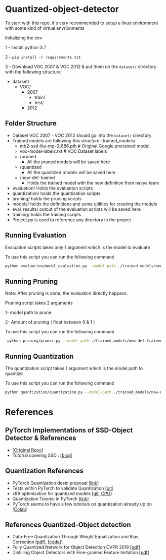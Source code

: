 # Quantized-object-detector
To start with this repo, it's very recommended to setup a linux environment with some kind of virtual envrionments 

Initializing the env

1 - Install python 3.7
 
2 - `pip install -r requirements.txt`

3 - Download VOC 2007 & VOC 2012 & put them on the `dataset/` directory with the following structure

- dataset/  
    - VOC/
        -  2007
            -  train/
            -  test/  
        - 2012
    
    
        

## Folder Structure 
- Dataset VOC 2007 - VOC 2012 should go into the `dataset/` directory 
- Trained models are following this structure 
-trained_models/ 
    - mb2-ssd-lite-mp-0_686.pth   # Original Google pretrained model
    - voc-model-labels.txt # VOC Dataset labels
    - /pruned
        - All the pruned models will be saved here
    - /quantized
        - All the quantized models will be saved here
    - /new-def-trained
        - Holds the trained model with the new definition from navya team
- evaluation/ Holds the evaluation scripts
- quantization/ holds the quantization scripts 
- pruning/ holds the pruning scripts 
- models/ holds the definitions and some utilities for creating the models
- eval_results/ outout of the evaluation scripts will be saved here
- training/ holds the training scripts 
- Project.py is used to reference any directory in the project


## Running Evaluation
Evaluation scripts takes only 1 argument which is the model to evaluate

To use this script you can run the following command
```bash
python evaluation/model_evaluation.py --model-path ./trained_models/new-def-trained/mb2-ssd-lite-Epoch-119-Loss-4.837355399743105.pth
```

## Running Pruning
Note: After pruning is done, the evaluation directly happens.

Pruning script takes 2 arguments

1- model path to prune

2- Amount of pruning ( float between 0 & 1 )

To use this script you can run the following command
```bash
 python pruning/pruner.py --model-path ./trained_models/new-def-trained/mb2-ssd-lite-Epoch-119-Loss-4.837355399743105.pth --amount 0.2
```

## Running Quantization
The quantization script takes 1 argument which is the model path to quantize 

To use this script you can run the following command
```bash
python quantization/quantization.py --model-path ./trained_models/new-def-trained/mb2-ssd-lite-Epoch-119-Loss-4.837355399743105.pth 
```


# References
## PyTorch Implementations of SSD-Object Detector & References
- [[Original Repo](https://github.com/qfgaohao/pytorch-ssd)]
- Tutorial covering SSD : [[blog](https://lilianweng.github.io/lil-log/2018/12/27/object-detection-part-4.html)]

## Quantization References
- PyTorch Quantization desin proposal [[link](https://github.com/pytorch/pytorch/wiki/torch_quantization_design_proposal)]
- Tests within PyTorch to validate Quantization [[git](https://github.com/pytorch/pytorch/blob/master/test/test_quantization.py)]
- x86 optimization for quantized models [[git](https://github.com/pytorch/pytorch/tree/master/aten/src/ATen/native/quantized), [CPU](https://github.com/pytorch/pytorch/tree/master/aten/src/ATen/native/quantized/cpu)]
- Quantization Tutorial in PyTorch [[link](https://pytorch.org/tutorials/#quantization-experimental)]
- PyTorch seems to have a few tutorials on quantization already up on [[Colab](https://pytorch.org/tutorials/intermediate/quantized_transfer_learning_tutorial.html)]


## References Quantized-Object detection
- Data-Free Quantization Through Weight Equalization and Bias Correction [[pdf](https://arxiv.org/pdf/1906.04721v3.pdf)], [[code]](https://github.com/ANSHUMAN87/Bias-Correction)]
- Fully Quantized Network for Object Detection CVPR 2019 [[pdf](http://openaccess.thecvf.com/content_CVPR_2019/papers/Li_Fully_Quantized_Network_for_Object_Detection_CVPR_2019_paper.pdf)]
- Distilling Object Detectors with Fine-grained Feature Imitation [[pdf](https://arxiv.org/pdf/1906.03609.pdf)]
